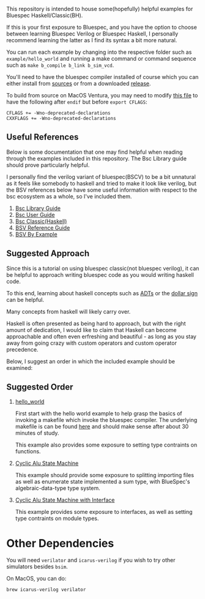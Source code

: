 This repository is intended to house some(hopefully) helpful examples for Bluespec Haskell/Classic(BH).

If this is your first exposure to Bluespec, and you have the option to choose
between learning Bluespec Verilog or Bluespec Haskell, I personally recommend learning 
the latter as I find its syntax a bit more natural.

You can run each example by changing into the respective folder such as ``example/hello_world`` and running a make command or command sequence such as ``make b_compile b_link b_sim_vcd``.

You'll need to have the bluespec compiler installed of course which you can either install from [sources](https://github.com/B-Lang-org/bsc/blob/main/INSTALL.md#compiling-bsc-from-source) or from a downloaded [release](https://github.com/B-Lang-org/bsc/releases/tag/2022.01).

To build from source on MacOS Ventura, you may need to modify [this file](https://github.com/B-Lang-org/bsc/blob/af852df596fcf41f578978c89765adcb6d4839f9/platform.mk#L54) to have the following after ``endif`` but before ``export CFLAGS``:

```make
CFLAGS += -Wno-deprecated-declarations
CXXFLAGS += -Wno-deprecated-declarations
```

## Useful References

Below is some documentation that one may find helpful when reading through the examples included in this repository. The Bsc Library guide should prove particularly helpful.

I personally find the verilog variant of bluespec(BSCV) to be a bit unnatural as it feels like somebody to haskell and tried to make it look like verilog, but the BSV references below have some useful information with respect to the bsc ecosystem as a whole, so I've included them.

1. [Bsc Library Guide](https://github.com/B-Lang-org/bsc/releases/download/2022.01/bsc_libraries_ref_guide.pdf)
2. [Bsc User Guide](https://github.com/B-Lang-org/bsc/releases/download/2022.01/bsc_user_guide.pdf)
3. [Bsc Classic(Haskell)](https://github.com/B-Lang-org/Documentation/raw/master/Language_Spec/bsv-reference-guide.pdf)
4. [BSV Reference Guide](https://github.com/B-Lang-org/Documentation/raw/master/Language_Spec/bsv-reference-guide.pdf)
5. [BSV By Example](http://csg.csail.mit.edu/6.S078/6_S078_2012_www/resources/bsv_by_example.pdf)

## Suggested Approach

Since this is a tutorial on using bluespec classic(not bluespec verilog), it can be
helpful to approach writing bluespec code as you would writing haskell code.

To this end, learning about haskell concepts such as 
[ADTs](https://wiki.haskell.org/Algebraic_data_type) or the 
[dollar sign](https://typeclasses.com/featured/dollar) can be helpful.

Many concepts from haskell will likely carry over.

Haskell is often presented as being hard to approach, but with the right amount of
dedication, I would like to claim that Haskell can become approachable and often 
even erfreshing and beautiful - as long as you stay away from going crazy with custom
operators and custom operator precedence.

Below, I suggest an order in which the included example should be examined:

## Suggested Order

1. [hello_world](./examples/hello_world/)

    First start with the hello world example to help grasp the basics of invoking a makefile which invoke the bluespec compiler. The underlying makefile is can be found [here](./Include_Makefile.mk) and should make sense after about 30 minutes of study.

    This example also provides some exposure to setting type contraints on functions.

2. [Cyclic Alu State Machine](./examples/state_machine/)

    This example should provide some exposure to splitting importing files as well as
    enumerate state implemented a sum type, with BlueSpec's algebraic-data-type type
    system.

3. [Cyclic Alu State Machine with Interface](./examples/state_machine_with_interface/)

    This example provides some exposure to interfaces, as well as setting type 
    contraints on module types.

# Other Dependencies

You will need ``verilator`` and ``icarus-verilog`` if you wish to try other simulators besides ``bsim``.

On MacOS, you can do:

```bash
brew icarus-verilog verilator
```